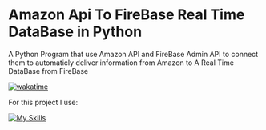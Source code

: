 # Amazon Api To FireBase Real Time DataBase in Python

 A Python Program that use Amazon API and FireBase Admin API to connect them to automaticly deliver information from Amazon to A Real Time DataBase from FireBase

 [![wakatime](https://wakatime.com/badge/user/c21fbe25-694d-4415-9541-9ff274316f89/project/f1b3fa9e-a0f2-4999-8b80-dd367c2471de.svg)](https://wakatime.com/badge/user/c21fbe25-694d-4415-9541-9ff274316f89/project/f1b3fa9e-a0f2-4999-8b80-dd367c2471de)

 For this project I use:

[![My Skills](https://skillicons.dev/icons?i=python,selenium,github,vscode)](https://skillicons.dev)
